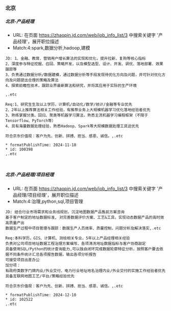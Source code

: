 
### 北京

##### 北京-产品经理
* URL: 在页面 https://zhaopin.jd.com/web/job_info_list/3 中搜索关键字 '产品经理'，展开职位描述
* Match:4:spark,数据分析,hadoop,建模



```
JD: 1、金融、教育、营销用户增长算法的实现和优化，提升拉新、复购等核心指标
2、深度参与特征挖掘、召回、策略开发，以及模型选型、设计、开发、调优、落地部署、效果跟踪等
3、负责通过数据分析/数据建模，通过数据分析等手段发现待优化方向及问题，并可针对优化方向及问题提出合理的策略及算法
4、探索前瞻性技术，跟踪业界最新算法和研究，并将其应用于实际的生产环境

,.etc

Req:1、研究生生及以上学历，计算机/自动化/数学/统计/金融等专业优先
2、2年以上推荐算法相关工作经验，有推荐业务上大规模机器学习优化落地经验者优先
3、熟练掌握分类、回归、聚类等机器学习算法，熟悉主流机器学习编程框架（不限于Tensorflow、PyTorch等）
4、具有海量数据处理经验，熟悉Hadoop、Spark等大规模数据处理工具这优先

符合京东价值观：客户为先、创新、拼搏、担当、感恩、诚信。,.etc

* formatPublishTime: 2024-11-18 
* id: 100398 
,.etc



```


##### 北京-产品经理/项目经理
* URL: 在页面 https://zhaopin.jd.com/web/job_info_list/3 中搜索关键字 '产品经理/项目经理'，展开职位描述
* Match:4:治理,python,sql,项目管理



```
JD: 结合行业市场需求和业务线规划，沉淀地图数据产品售前方案咨询
基于客户制定的地址数据标准, 对完善数据评价方案、工艺&工具，实现动态数据产品的高时效高质量产出
数据生产过程中项目管理与跟踪：数据生产人员效率、质量控制，问题分析及解决落实,.etc

Req:本科学历，GIS、计算机、测绘相关专业，5年以上产品经理相关经验
负责对公司项目地址数据工程治理方案编写、各项清洗地址数据指标与客户协商敲定
具备使用SQL/Python的统计查询能力,可以独自闭环完成数据轮廓特征分析，按照客户要去依据不同条件统计汇总各项报告数据，输出各项分析报告
可接受项目出差办公
加分项：
有政府类数字门牌内业/外业交付、电力行业地址地名治理内业/外业交付的实施工作经验者优先
具备互联网地图工艺/平台/策略经验优先

符合京东价值观：客户为先、创新、拼搏、担当、感恩、诚信。,.etc

* formatPublishTime: 2024-12-10 
* id: 102522 
,.etc



```

